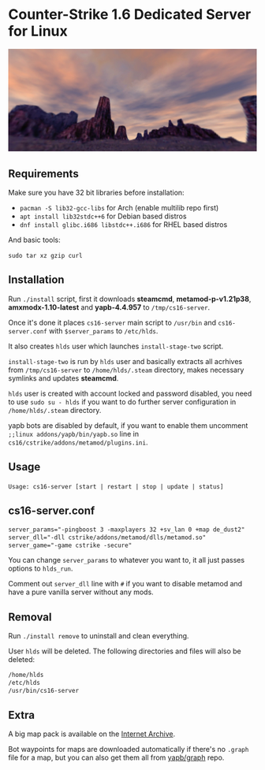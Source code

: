 # Counter-Strike 1.6 Dedicated Server for Linux

![logo](images/logo.jpg)

## Requirements

Make sure you have 32 bit libraries before installation:

- ```pacman -S lib32-gcc-libs``` for Arch (enable multilib repo first)
- ```apt install lib32stdc++6``` for Debian based distros
- ```dnf install glibc.i686 libstdc++.i686``` for RHEL based distros

And basic tools:

```sudo tar xz gzip curl```

## Installation

Run ```./install``` script, first it downloads **steamcmd**, **metamod-p-v1.21p38**, **amxmodx-1.10-latest** and **yapb-4.4.957** to ```/tmp/cs16-server```.

Once it's done it places ```cs16-server``` main script to ```/usr/bin``` and ```cs16-server.conf``` with ```$server_params``` to ```/etc/hlds```.

It also creates ```hlds``` user which launches ```install-stage-two``` script.

```install-stage-two``` is run by ```hlds``` user and basically extracts all acrhives from ```/tmp/cs16-server``` to ```/home/hlds/.steam``` directory, makes necessary symlinks and updates **steamcmd**.

```hlds``` user is created with account locked and password disabled, you need to use ```sudo su - hlds``` if you want to do further server configuration in ```/home/hlds/.steam``` directory.

yapb bots are disabled by default, if you want to enable them uncomment ```;;linux addons/yapb/bin/yapb.so``` line in ```cs16/cstrike/addons/metamod/plugins.ini```.

## Usage

```Usage: cs16-server [start | restart | stop | update | status]```

## cs16-server.conf

```
server_params="-pingboost 3 -maxplayers 32 +sv_lan 0 +map de_dust2"
server_dll="-dll cstrike/addons/metamod/dlls/metamod.so"
server_game="-game cstrike -secure"
```

You can change ```server_params``` to whatever you want to, it all just passes options to ```hlds_run```.

Comment out ```server_dll``` line with ```#``` if you want to disable metamod and have a pure vanilla server without any mods.

## Removal

Run ```./install remove``` to uninstall and clean everything.

User ```hlds``` will be deleted. The following directories and files will also be deleted:

```
/home/hlds
/etc/hlds
/usr/bin/cs16-server
```

## Extra

A big map pack is available on the [Internet Archive](https://archive.org/details/cs-1.6-mega-map-pack-v-2018.1.7z).

Bot waypoints for maps are downloaded automatically if there's no ```.graph``` file for a map, but you can also get them all from [yapb/graph](https://github.com/yapb/graph) repo.
